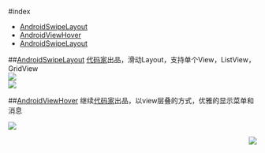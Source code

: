 #index
* [AndroidSwipeLayout](#androidswipelayout)
* [AndroidViewHover](#androidviewhover)
* [AndroidSwipeLayout](android)

##[AndroidSwipeLayout](https://github.com/daimajia/AndroidSwipeLayout)
[代码家](https://github.com/daimajia)出品，滑动Layout，支持单个View，ListView，GridView  
![](https://camo.githubusercontent.com/183f464b177ffa9d0b35f396796ec64f37ce87db/687474703a2f2f7777312e73696e61696d672e636e2f6d773639302f36313064633033346a7731656a6f7175696476767367323038693036333075342e676966)  
![](https://camo.githubusercontent.com/878e29e5defd2c64db4a5ec93119e133cab00807/687474703a2f2f7777322e73696e61696d672e636e2f6d773639302f36313064633033346a7731656a6f706c6170777471673230386e3065373464782e676966)  

##[AndroidViewHover](https://github.com/daimajia/AndroidViewHover)
继续[代码家](https://github.com/daimajia)出品，以view层叠的方式，优雅的显示菜单和消息

![](https://camo.githubusercontent.com/44affb72f0688c213500917009a1680b41492413/687474703a2f2f7777322e73696e61696d672e636e2f6d773639302f36313064633033346a7731656a356969686a746c35673230387a3066326e70642e676966)

<a href="#index" title="返回目录" style="width:100%"><img src="https://raw.githubusercontent.com/yeungeek/awesome-android-libraries/master/art/ic_arrow.png" align="right"/></a>
